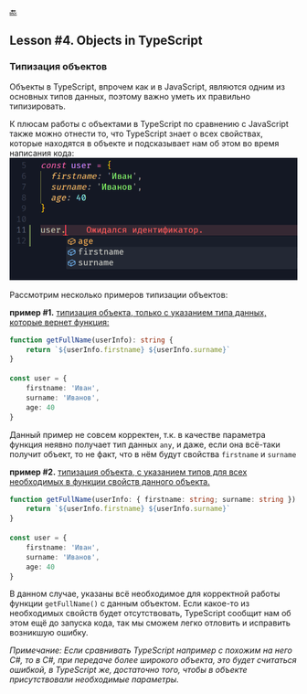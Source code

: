 [🔙](/README.md)

## Lesson #4. Objects in TypeScript

### Типизация объектов

Объекты в TypeScript, впрочем как и в JavaScript, являются одним из основных типов данных, поэтому важно уметь их правильно типизировать.

К плюсам работы с объектами в TypeScript по сравнению с JavaScript также можно отнести то, что TypeScript знает о всех свойствах, которые находятся в объекте и подсказывает нам об этом во время написания кода:
![Alt text](images/image.png)

Рассмотрим несколько примеров типизации объектов:

**пример #1.**
<u>типизация объекта, только c указанием типа данных, которые вернет функция:</u>

```typescript
function getFullName(userInfo): string {
	return `${userInfo.firstname} ${userInfo.surname}`
}

const user = {
	firstname: 'Иван',
	surname: 'Иванов',
	age: 40
}
```

Данный пример не совсем корректен, т.к. в качестве параметра функция неявно получает тип данных `any`, и даже, если она всё-таки получит объект, то не факт, что в нём будут свойства `firstname` и `surname`

**пример #2.**
<u>типизация объекта, с указанием типов для всех необходимых в функции свойств данного объекта.</u>

```typescript
function getFullName(userInfo: { firstname: string; surname: string }): string {
	return `${userInfo.firstname} ${userInfo.surname}`
}

const user = {
	firstname: 'Иван',
	surname: 'Иванов',
	age: 40
}
```

В данном случае, указаны всё необходимое для корректной работы функции `getFullName()` с данным объектом. Если какое-то из необходимых свойств будет отсутствовать, TypeScript сообщит нам об этом ещё до запуска кода, так мы сможем легко отловить и исправить возникшую ошибку.

_Примечание: Если сравнивать TypeScript например c похожим на него C#, то в C#, при передаче более широкого объекта, это будет считаться ошибкой, в TypeScript же, достаточно того, чтобы в объекте присутствовали необходимые параметры._

